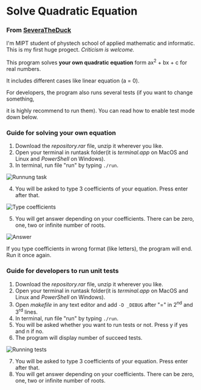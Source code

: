 # Solve Quadratic Equation
### From [SeveraTheDuck](https://github.com/SeveraTheDuck)

I'm MIPT student of phystech school of applied mathematic and informatic.
This is my first huge progect. *Criticism is welcome.*

This program solves **your own quadratic equation** form ax<sup>2</sup> + bx + c for real numbers.

It includes different cases like linear equation (a = 0).

For developers, the program also runs several tests (if you want to change something,

it is highly recommend to run them). You can read how to enable test mode down below.

### Guide for solving your own equation

1. Download the *repository.rar* file, unzip it wherever you like.
2. Open your terminal in runtask folder(it is *terminal.app* on MacOS
    and Linux and *PowerShell* on Windows).
3. In terminal, run file "run" by typing ```./run```.

![Runnung task](https://github.com/SeveraTheDuck/SolveSquareSeparated/tree/main/photo/1.png)

4. You will be asked to type 3 coefficients of your equation. Press enter after that.

![Type coefficients](https://github.com/SeveraTheDuck/SolveSquareSeparated/tree/main/photo/2.png)

5. You will get answer depending on your coefficients. There can be zero, one, two or infinite number of roots.

![Answer](https://github.com/SeveraTheDuck/SolveSquareSeparated/tree/main/photo/3.png)

If you type coefficients in wrong format (like letters), the program will end. Run it once again.

### Guide for developers to run unit tests

1. Download the *repository.rar* file, unzip it wherever you like.
2. Open your terminal in runtask folder(it is *terminal.app* on MacOS
    and Linux and *PowerShell* on Windows).
3. Open *makefile* in any text editor and add ```-D _DEBUG``` after "=" in 2<sup>nd</sup> and 3<sup>rd</sup> lines.
4. In terminal, run file "run" by typing ```./run```.
5. You will be asked whether you want to run tests or not. Press y if yes and n if no.
6. The program will display number of succeed tests.

![Running tests](https://github.com/SeveraTheDuck/SolveSquareSeparated/tree/main/photo/4.png)

7. You will be asked to type 3 coefficients of your equation. Press enter after that.
8. You will get answer depending on your coefficients. There can be zero, one, two or infinite number of roots.
